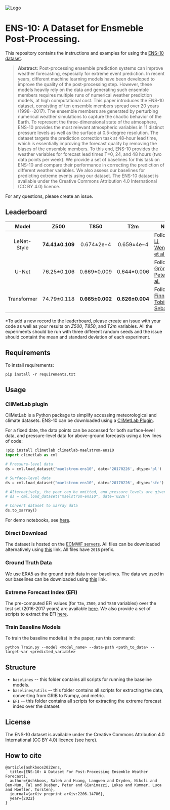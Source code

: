 
![Logo](https://raw.githubusercontent.com/spcl/ens10/main/figures/post-processing_pipeline-1.png?raw=true)

# ENS-10: A Dataset for Ensmeble Post-Processing.

This repository contains the instructions and examples for using the [ENS-10 dataset](https://arxiv.org/abs/2206.14786). 


> **Abstract:** Post-processing ensemble prediction systems can improve weather forecasting, especially for extreme event prediction.
In recent years, different machine learning models have been developed to improve the quality of the post-processing step. However, these models heavily rely on the data and generating such ensemble members requires multiple runs of numerical weather prediction models, at high computational cost. 
This paper introduces the ENS-10 dataset, consisting of ten ensemble members spread over 20 years (1998--2017). The ensemble members are generated by perturbing numerical weather simulations to capture the chaotic behavior of the Earth. 
To represent the three-dimensional state of the atmosphere, ENS-10 provides the most relevant atmospheric variables in 11 distinct pressure levels as well as the surface at 0.5-degree resolution.
The dataset targets the prediction correction task at 48-hour lead time, which is essentially improving the forecast quality by removing the biases of the ensemble members. To this end, ENS-10 provides the weather variables for forecast lead times T=0, 24, and 48 hours (two data points per week). We provide a set of baselines for this task on ENS-10 and compare their performance in correcting the prediction of different weather variables. We also assess our baselines for predicting extreme events using our dataset. The ENS-10 dataset is available under the Creative Commons Attribution 4.0 International (CC BY 4.0) licence.

For any questions, please create an issue. 

## Leaderboard


| Model | Z500 | T850 | T2m | Note  | Reference |
|:-:|:-:|:-:|:-:|-|--------------------------------------------------------|
| LeNet-Style |**74.41±0.109**|0.674±2e−4|0.659±4e−4| Following [Li, Wentao, et al.](https://www.sciencedirect.com/science/article/pii/S0022169421013512) | [Ashkboos, Saleh, et al. 2022](https://arxiv.org/abs/2206.14786) |
| U-Net |76.25±0.106| 0.669±0.009 |0.644±0.006| Following [Grönquist, Peter, et al.](https://spcl.inf.ethz.ch/Publications/.pdf/rsta-weather-postproc.pdf) | [Ashkboos, Saleh, et al. 2022](https://arxiv.org/abs/2206.14786) |
| Transformer |74.79±0.118|**0.665±0.002**|**0.626±0.004**| Following  [Finn, Tobias Sebastian](https://arxiv.org/pdf/2106.13924.pdf) | [Ashkboos, Saleh, et al. 2022](https://arxiv.org/abs/2206.14786)  |

*To add a new record to the leaderboard, please create an issue with your code as well as your results on *Z500*, *T850*, and *T2m* variables. All the experiments should be run with three different random seeds and the issue should containt the mean and standard deviation of each experiment. 


## Requirements

To install requirements:

```setup
pip install -r requirements.txt
```


## Usage


### CliMetLab plugin

CliMetLab is a Python package to simplify accessing meteorological and climate datasets. ENS-10 can be downloaded using a [CliMetLab Plugin](https://github.com/spcl/climetlab-maelstrom-ens10). 

For a fixed date, the data points can be accessed for both surface-level data, and pressure-level data for above-ground forecasts using a few lines of code:

```python
!pip install climetlab climetlab-maelstrom-ens10
import climetlab as cml

# Pressure-level data
ds = cml.load_dataset("maelstrom-ens10", date='20170226', dtype='pl')

# Surface-level data
ds = cml.load_dataset("maelstrom-ens10", date='20170226', dtype='sfc')

# Alternatively, the year can be omitted, and pressure levels are given by default:
# ds = cml.load_dataset("maelstrom-ens10", date='0226')

# Convert dataset to xarray data
ds.to_xarray()
```

For demo notebooks, see [here](https://github.com/spcl/climetlab-maelstrom-ens10/tree/main/notebooks).



### Direct Download
The dataset is hosted on the [ECMWF servers](https://storage.ecmwf.europeanweather.cloud/MAELSTROM_AP4/). All files can be downloaded alternatively using [this](http://spclstorage.inf.ethz.ch/projects/deep-weather/ENS10/) link. All files have `2018` prefix.
 

### Ground Truth Data

We use [ERA5](https://cds.climate.copernicus.eu/cdsapp#!/dataset/reanalysis-era5-pressure-levels?tab=form) as the ground truth data in our baselines. The data we used in our baselines can be downloaded using [this](http://spclstorage.inf.ethz.ch/projects/deep-weather/ERA5/) link.

### Extreme Forecast Index (EFI)

The pre-computed EFI values (for `T2m`, `Z500`, and `T850` variables) over the test set (2016-2017 years) are available [here](http://storage.spcl.inf.ethz.ch/projects/deep-weather/ENS10/EFI/). 
We also provide a set of scripts to extract the EFI [here](https://github.com/spcl/ens10/tree/main/EFI).  


### Train Baseline Models

To train the baseline model(s) in the paper, run this command:

```train
python Train.py --model <model_name> --data-path <path_to_data> --target-var <predicted_variable>
```



 
##  Structure

* `baselines` -- this folder contains all scripts for running the baseline models.
* `baselines/utils` -- this folder contains all scripts for extracting the data, converting from GRIB to Numpy, and metric.
* `EFI` -- this folder contains all scripts for extracting the extreme forecast index over the dataset.



##  License

The ENS-10 dataset is available under the Creative Commons Attribution 4.0 International (CC BY 4.0) licence (see [here](https://github.com/spcl/ens10/blob/main/LICENSE)).


##  How to cite

```
@article{ashkboos2022ens,
  title={ENS-10: A Dataset For Post-Processing Ensemble Weather Forecast},
  author={Ashkboos, Saleh and Huang, Langwen and Dryden, Nikoli and Ben-Nun, Tal and Dueben, Peter and Gianinazzi, Lukas and Kummer, Luca and Hoefler, Torsten},
  journal={arXiv preprint arXiv:2206.14786},
  year={2022}
}
```
